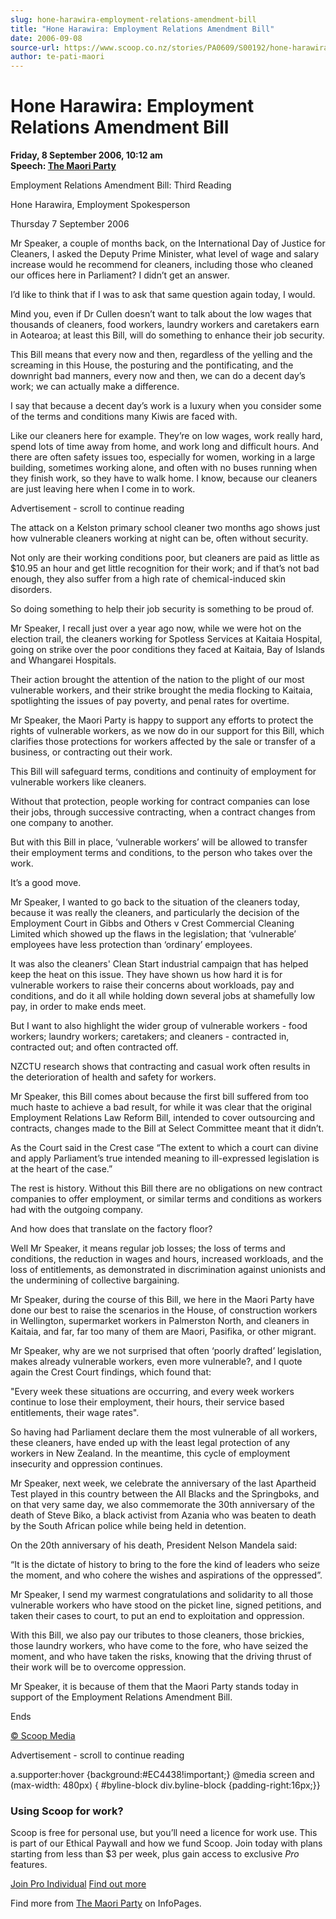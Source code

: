 ```yaml
---
slug: hone-harawira-employment-relations-amendment-bill
title: "Hone Harawira: Employment Relations Amendment Bill"
date: 2006-09-08
source-url: https://www.scoop.co.nz/stories/PA0609/S00192/hone-harawira-employment-relations-amendment-bill.htm
author: te-pati-maori
---
```

Hone Harawira: Employment Relations Amendment Bill
==================================================

**Friday, 8 September 2006, 10:12 am**  
**Speech: [The Maori Party](https://info.scoop.co.nz/The_Maori_Party)**

Employment Relations Amendment Bill: Third Reading

Hone Harawira, Employment Spokesperson

Thursday 7 September 2006

Mr Speaker, a couple of months back, on the International Day of Justice for Cleaners, I asked the Deputy Prime Minister, what level of wage and salary increase would he recommend for cleaners, including those who cleaned our offices here in Parliament? I didn’t get an answer.

I’d like to think that if I was to ask that same question again today, I would.

Mind you, even if Dr Cullen doesn’t want to talk about the low wages that thousands of cleaners, food workers, laundry workers and caretakers earn in Aotearoa; at least this Bill, will do something to enhance their job security.

This Bill means that every now and then, regardless of the yelling and the screaming in this House, the posturing and the pontificating, and the downright bad manners, every now and then, we can do a decent day’s work; we can actually make a difference.

I say that because a decent day’s work is a luxury when you consider some of the terms and conditions many Kiwis are faced with.

Like our cleaners here for example. They’re on low wages, work really hard, spend lots of time away from home, and work long and difficult hours. And there are often safety issues too, especially for women, working in a large building, sometimes working alone, and often with no buses running when they finish work, so they have to walk home. I know, because our cleaners are just leaving here when I come in to work.

Advertisement - scroll to continue reading





The attack on a Kelston primary school cleaner two months ago shows just how vulnerable cleaners working at night can be, often without security.

Not only are their working conditions poor, but cleaners are paid as little as $10.95 an hour and get little recognition for their work; and if that’s not bad enough, they also suffer from a high rate of chemical-induced skin disorders.

So doing something to help their job security is something to be proud of.

Mr Speaker, I recall just over a year ago now, while we were hot on the election trail, the cleaners working for Spotless Services at Kaitaia Hospital, going on strike over the poor conditions they faced at Kaitaia, Bay of Islands and Whangarei Hospitals.

Their action brought the attention of the nation to the plight of our most vulnerable workers, and their strike brought the media flocking to Kaitaia, spotlighting the issues of pay poverty, and penal rates for overtime.

Mr Speaker, the Maori Party is happy to support any efforts to protect the rights of vulnerable workers, as we now do in our support for this Bill, which clarifies those protections for workers affected by the sale or transfer of a business, or contracting out their work.

This Bill will safeguard terms, conditions and continuity of employment for vulnerable workers like cleaners.

Without that protection, people working for contract companies can lose their jobs, through successive contracting, when a contract changes from one company to another.

But with this Bill in place, ‘vulnerable workers’ will be allowed to transfer their employment terms and conditions, to the person who takes over the work.

It’s a good move.

Mr Speaker, I wanted to go back to the situation of the cleaners today, because it was really the cleaners, and particularly the decision of the Employment Court in Gibbs and Others v Crest Commercial Cleaning Limited which showed up the flaws in the legislation; that ‘vulnerable’ employees have less protection than ‘ordinary’ employees.

It was also the cleaners' Clean Start industrial campaign that has helped keep the heat on this issue. They have shown us how hard it is for vulnerable workers to raise their concerns about workloads, pay and conditions, and do it all while holding down several jobs at shamefully low pay, in order to make ends meet.

But I want to also highlight the wider group of vulnerable workers - food workers; laundry workers; caretakers; and cleaners - contracted in, contracted out; and often contracted off.

NZCTU research shows that contracting and casual work often results in the deterioration of health and safety for workers.

Mr Speaker, this Bill comes about because the first bill suffered from too much haste to achieve a bad result, for while it was clear that the original Employment Relations Law Reform Bill, intended to cover outsourcing and contracts, changes made to the Bill at Select Committee meant that it didn’t.

As the Court said in the Crest case “The extent to which a court can divine and apply Parliament’s true intended meaning to ill-expressed legislation is at the heart of the case.”

The rest is history. Without this Bill there are no obligations on new contract companies to offer employment, or similar terms and conditions as workers had with the outgoing company.

And how does that translate on the factory floor?

Well Mr Speaker, it means regular job losses; the loss of terms and conditions, the reduction in wages and hours, increased workloads, and the loss of entitlements, as demonstrated in discrimination against unionists and the undermining of collective bargaining.

Mr Speaker, during the course of this Bill, we here in the Maori Party have done our best to raise the scenarios in the House, of construction workers in Wellington, supermarket workers in Palmerston North, and cleaners in Kaitaia, and far, far too many of them are Maori, Pasifika, or other migrant.

Mr Speaker, why are we not surprised that often ‘poorly drafted’ legislation, makes already vulnerable workers, even more vulnerable?, and I quote again the Crest Court findings, which found that:

"Every week these situations are occurring, and every week workers continue to lose their employment, their hours, their service based entitlements, their wage rates".

So having had Parliament declare them the most vulnerable of all workers, these cleaners, have ended up with the least legal protection of any workers in New Zealand. In the meantime, this cycle of employment insecurity and oppression continues.

Mr Speaker, next week, we celebrate the anniversary of the last Apartheid Test played in this country between the All Blacks and the Springboks, and on that very same day, we also commemorate the 30th anniversary of the death of Steve Biko, a black activist from Azania who was beaten to death by the South African police while being held in detention.

On the 20th anniversary of his death, President Nelson Mandela said:

“It is the dictate of history to bring to the fore the kind of leaders who seize the moment, and who cohere the wishes and aspirations of the oppressed”.

Mr Speaker, I send my warmest congratulations and solidarity to all those vulnerable workers who have stood on the picket line, signed petitions, and taken their cases to court, to put an end to exploitation and oppression.

With this Bill, we also pay our tributes to those cleaners, those brickies, those laundry workers, who have come to the fore, who have seized the moment, and who have taken the risks, knowing that the driving thrust of their work will be to overcome oppression.

Mr Speaker, it is because of them that the Maori Party stands today in support of the Employment Relations Amendment Bill.

  
Ends

  

[© Scoop Media](http://www.scoop.co.nz/about/terms.html)  

Advertisement - scroll to continue reading



a.supporter:hover {background:#EC4438!important;} @media screen and (max-width: 480px) { #byline-block div.byline-block {padding-right:16px;}}

### Using Scoop for work?

Scoop is free for personal use, but you’ll need a licence for work use. This is part of our Ethical Paywall and how we fund Scoop. Join today with plans starting from less than $3 per week, plus gain access to exclusive _Pro_ features.  
  
[Join Pro Individual](https://pro.scoop.co.nz/Individual/?from=ProIn24) [Find out more](https://pro.scoop.co.nz/using-scoop-for-work/?from=ProIn24)

Find more from [The Maori Party](https://info.scoop.co.nz/The_Maori_Party) on InfoPages.
